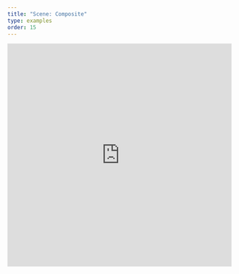 ```yaml
---
title: "Scene: Composite"
type: examples
order: 15
---
```


<iframe width="100%" height="500" src="http://localhost:9000/examples/composite/" allowfullscreen="yes" frameborder="0"></iframe>
